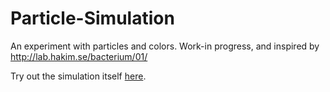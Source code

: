 # Particle-Simulation
An experiment with particles and colors. Work-in progress, and inspired by http://lab.hakim.se/bacterium/01/

Try out the simulation itself [here](https://sbuckleybonanno.github.io/Particle-Simulation/).
